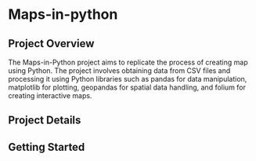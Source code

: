 # Maps-in-python

## Project Overview

The Maps-in-Python project aims to replicate the process of creating map using Python. The project involves obtaining data from CSV files and processing it using Python libraries such as pandas for data manipulation, matplotlib for plotting, geopandas for spatial data handling, and folium for creating interactive maps.


## Project Details



## Getting Started
